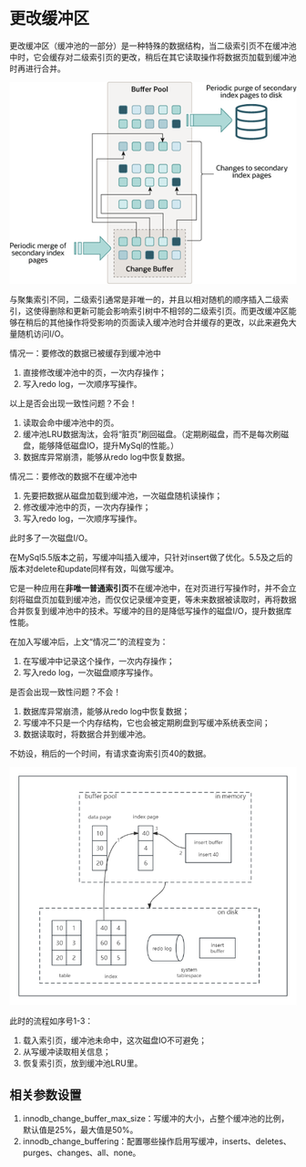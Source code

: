 # 更改缓冲区
更改缓冲区（缓冲池的一部分）是一种特殊的数据结构，当二级索引页不在缓冲池中时，它会缓存对二级索引页的更改，稍后在其它读取操作将数据页加载到缓冲池时再进行合并。

![](../image/MySQL/innodb-change-buffer.png)

与聚集索引不同，二级索引通常是非唯一的，并且以相对随机的顺序插入二级索引，这使得删除和更新可能会影响索引树中不相邻的二级索引页。而更改缓冲区能够在稍后的其他操作将受影响的页面读入缓冲池时合并缓存的更改，以此来避免大量随机访问I/O。

情况一：要修改的数据已被缓存到缓冲池中
1. 直接修改缓冲池中的页，一次内存操作；
2. 写入redo log，一次顺序写操作。

以上是否会出现一致性问题？不会！
1. 读取会命中缓冲池中的页。
2. 缓冲池LRU数据淘汰，会将“脏页”刷回磁盘。（定期刷磁盘，而不是每次刷磁盘，能够降低磁盘IO，提升MySql的性能。）
3. 数据库异常崩溃，能够从redo log中恢复数据。

情况二：要修改的数据不在缓冲池中
1. 先要把数据从磁盘加载到缓冲池，一次磁盘随机读操作；
2. 修改缓冲池中的页，一次内存操作；
3. 写入redo log，一次顺序写操作。

此时多了一次磁盘I/O。

在MySql5.5版本之前，写缓冲叫插入缓冲，只针对insert做了优化。5.5及之后的版本对delete和update同样有效，叫做写缓冲。

它是一种应用在**非唯一普通索引页**不在缓冲池中，在对页进行写操作时，并不会立刻将磁盘页加载到缓冲池，而仅仅记录缓冲变更，等未来数据被读取时，再将数据合并恢复到缓冲池中的技术。写缓冲的目的是降低写操作的磁盘I/O，提升数据库性能。

在加入写缓冲后，上文“情况二”的流程变为：
1. 在写缓冲中记录这个操作，一次内存操作；
2. 写入redo log，一次磁盘顺序写操作。

是否会出现一致性问题？不会！
1. 数据库异常崩溃，能够从redo log中恢复数据；
2. 写缓冲不只是一个内存结构，它也会被定期刷盘到写缓冲系统表空间；
3. 数据读取时，将数据合并到缓冲池。

不妨设，稍后的一个时间，有请求查询索引页40的数据。

![流程图](../image/MySQL/change-buffer.png)

此时的流程如序号1-3：
1. 载入索引页，缓冲池未命中，这次磁盘IO不可避免；
2. 从写缓冲读取相关信息；
3. 恢复索引页，放到缓冲池LRU里。

## 相关参数设置
1. innodb_change_buffer_max_size：写缓冲的大小，占整个缓冲池的比例，默认值是25%，最大值是50%。
2. innodb_change_buffering：配置哪些操作启用写缓冲，inserts、deletes、purges、changes、all、none。